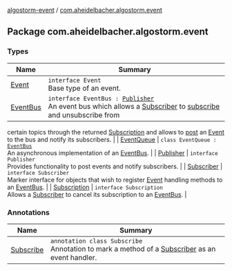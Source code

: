 [algostorm-event](../index.md) / [com.aheidelbacher.algostorm.event](.)

## Package com.aheidelbacher.algostorm.event

### Types

| Name | Summary |
|---|---|
| [Event](-event.md) | `interface Event`<br>Base type of an event. |
| [EventBus](-event-bus/index.md) | `interface EventBus : `[`Publisher`](-publisher/index.md)<br>An event bus which allows a [Subscriber](-subscriber.md) to [subscribe](-event-bus/subscribe.md) and unsubscribe from
certain topics through the returned [Subscription](-subscription/index.md) and allows to [post](-publisher/post.md) an
[Event](-event.md) to the bus and notify its subscribers. |
| [EventQueue](-event-queue/index.md) | `class EventQueue : `[`EventBus`](-event-bus/index.md)<br>An asynchronous implementation of an [EventBus](-event-bus/index.md). |
| [Publisher](-publisher/index.md) | `interface Publisher`<br>Provides functionality to post events and notify subscribers. |
| [Subscriber](-subscriber.md) | `interface Subscriber`<br>Marker interface for objects that wish to register [Event](-event.md) handling methods
to an [EventBus](-event-bus/index.md). |
| [Subscription](-subscription/index.md) | `interface Subscription`<br>Allows a [Subscriber](-subscriber.md) to cancel its subscription to an [EventBus](-event-bus/index.md). |

### Annotations

| Name | Summary |
|---|---|
| [Subscribe](-subscribe/index.md) | `annotation class Subscribe`<br>Annotation to mark a method of a [Subscriber](-subscriber.md) as an event handler. |
